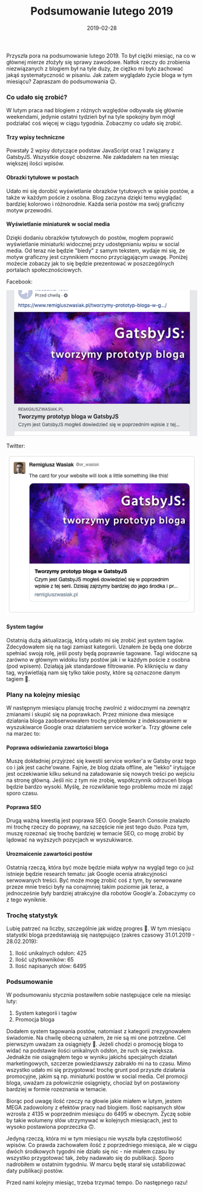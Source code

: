 ﻿---
title: Podsumowanie lutego 2019
date:  '2019-02-28'
heroImg: './hero_summary_feb.png'
tags: ['podsumowania', 'informacje']
---
Przyszła pora na podsumowanie lutego 2019. To był ciężki miesiąc, na co w głównej mierze złożyły się sprawy zawodowe. Natłok rzeczy do zrobienia niezwiązanych z blogiem był na tyle duży, że ciężko mi było zachować jakąś systematyczność w pisaniu. Jak zatem wyglądało życie bloga w tym miesiącu? Zapraszam do podsumowania 😉.

### Co udało się zrobić?
W lutym praca nad blogiem z różnych względów odbywała się głównie weekendami, jedynie ostatni tydzień był na tyle spokojny bym mógł podziałać coś więcej w ciągu tygodnia. Zobaczmy co udało się zrobić.

#### Trzy wpisy techniczne
Powstały 2 wpisy dotyczące podstaw JavaScript oraz 1 związany z GatsbyJS. Wszystkie dosyć obszerne. Nie zakładałem na ten miesiąc większej ilości wpisów.

#### Obrazki tytułowe w postach
Udało mi się dorobić wyświetlanie obrazków tytułowych w spisie postów, a także w każdym poście z osobna. Blog zaczyna dzięki temu wyglądać bardziej kolorowo i różnorodnie. Każda seria postów ma swój graficzny motyw przewodni.

#### Wyświetlanie miniaturek w social media
Dzięki dodaniu obrazków tytułowych do postów, mogłem poprawić wyświetlanie miniaturki widocznej przy udostępnianiu wpisu w social media. Od teraz nie będzie "biedy" z samym tekstem, wydaje mi się, że motyw graficzny jest czynnikiem mocno przyciągającym uwagę. Poniżej możecie zobaczy jak to się będzie prezentować w poszczególnych portalach społecznościowych.

Facebook:

![facebook](./facebook.png)

Twitter:

![twitter](./twitter.png)

#### System tagów
Ostatnią dużą aktualizacją, którą udało mi się zrobić jest system tagów. Zdecydowałem się na tagi zamiast kategorii. Uznałem że będą one dobrze spełniać swoją rolę, jeśli posty będą poprawnie tagowane. Tagi widoczne są zarówno w głównym widoku listy postów jak i w każdym poście z osobna (pod wpisem). Działają jak standardowe filtrowanie. Po kliknięciu w dany tag, wyświetlają nam się tylko takie posty, które są oznaczone danym tagiem 🙂.

### Plany na kolejny miesiąc
W następnym miesiącu planuję trochę zwolnić z widocznymi na zewnątrz zmianami i skupić się na poprawkach. Przez minione dwa miesiące działania bloga zaobserwowałem trochę problemów z indeksowaniem w wyszukiwarce Google oraz działaniem service worker'a. Trzy główne cele na marzec to:

#### Poprawa odświeżania zawartości bloga
Muszę dokładniej przyjrzeć się kwestii service worker'a w Gatsby oraz tego co i jak jest cache'owane. Fajnie, że blog działa offline, ale "lekko" irytujące jest oczekiwanie kilku sekund na załadowanie się nowych treści po wejściu na stronę główną. Jeśli nic z tym nie zrobię, współczynnik odrzuceń bloga będzie bardzo wysoki. Myślę, że rozwikłanie tego problemu może mi zająć sporo czasu.

#### Poprawa SEO
Drugą ważną kwestią jest poprawa SEO. Google Search Console znalazło mi trochę rzeczy do poprawy, na szczęście nie jest tego dużo. Poza tym, muszę rozeznać się trochę bardziej w temacie SEO, co mogę zrobić by lądować na wyższych pozycjach w wyszukiwarce.

#### Urozmaicenie zawartości postów
Ostatnią rzeczą, która być może będzie miała wpływ na wygląd tego co już istnieje będzie research tematu: jak Google ocenia atrakcyjności serwowanych treści. Być może mogę zrobić coś z tym, by serwowane przeze mnie treści były na conajmniej takim poziomie jak teraz, a jednocześnie były bardziej atrakcyjne dla robotów Google'a. Zobaczymy co z tego wyniknie.

### Trochę statystyk
Lubię patrzeć na liczby, szczególnie jak widzę progres 💪. W tym miesiącu statystki bloga przedstawiają się następująco (zakres czasowy 31.01.2019 - 28.02.2019):
1. Ilość unikalnych odsłon: 425
2. Ilość użytkowników: 65
3. Ilość napisanych słów: 6495

### Podsumowanie
W podsumowaniu stycznia postawiłem sobie następujące cele na miesiąc luty:
1. System kategorii i tagów
2. Promocja bloga

Dodałem system tagowania postów, natomiast z kategorii zrezygnowałem świadomie. Na chwilę obecną uznałem, że nie są mi one potrzebne. Cel pierwszym uważam za osiągnięty 💪. Jeżeli chodzi o promocję bloga to widać na podstawie ilości unikalnych odsłon, że ruch się zwiększa. Jednakże nie osiągnąłem tego w wyniku jakichś specjalnych działań marketingowych, szczerze powiedziawszy zabrakło mi na to czasu. Mimo wszystko udało mi się przygotować trochę grunt pod przyszłe działania promocyjne, jakim są np. miniaturki postów w social media. Cel promocji bloga, uważam za połowicznie osiągnięty, chociaż był on postawiony bardziej w formie rozeznania w temacie.

Biorąc pod uwagę ilość rzeczy na głowie jakie miałem w lutym, jestem MEGA zadowolony z efektów pracy nad blogiem. Ilość napisanych słów wzrosła z 4135 w poprzednim miesiącu do 6495 w obecnym. Życzę sobie by takie wolumeny słów utrzymywać w kolejnych miesiącach, jest to wysoko postawiona poprzeczka 🙃.

Jedyną rzeczą, która mi w tym miesiącu nie wyszła była częstotliwość wpisów. Co prawda zachowałem ilość z poprzedniego miesiąca, ale w ciągu dwóch środkowych tygodni nie działo się nic - nie miałem czasu by wszystko przygotować tak, żeby nadawało się do publikacji. Sporo nadrobiłem w ostatnim tygodniu. W marcu będę starał się ustabilizować daty publikacji postów.

Przed nami kolejny miesiąc, trzeba trzymać tempo. Do następnego razu!
